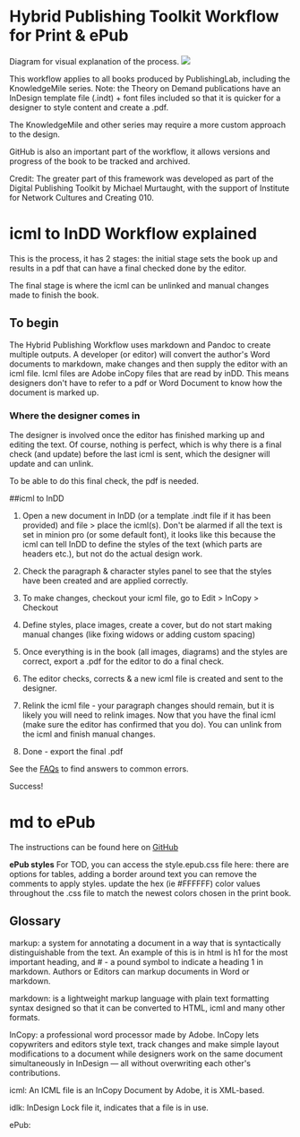 # Hybrid Publishing Toolkit Workflow for Print & ePub

Diagram for visual explanation of the process.
![](imgs/diagram.png)

This workflow applies to all books produced by PublishingLab, including the KnowledgeMile series. 
Note: the Theory on Demand publications have an InDesign template file (.indt) + font files included so that it is quicker for a designer to style content and create a .pdf.
 
The KnowledgeMile and other series may require a more custom approach to the design.

GitHub is also an important part of the workflow, it allows versions and progress of the book to be tracked and archived.

Credit: The greater part of this framework was developed as part of the Digital Publishing Toolkit by Michael Murtaught, with the support of Institute for Network Cultures and Creating 010.

# icml to InDD Workflow explained

This is the process, it has 2 stages: the initial stage sets the book up and results in a pdf that can have a final checked done by the editor.

The final stage is where the icml can be unlinked and manual changes made to finish the book.

## To begin

The Hybrid Publishing Workflow uses markdown and Pandoc to create multiple outputs. A developer (or editor) will convert the author's Word documents to markdown, make changes and then supply the editor with an icml file. Icml files are Adobe inCopy files that are read by inDD. This means designers don't have to refer to a pdf or Word Document to know how the document is marked up.

### Where the designer comes in
The designer is involved once the editor has finished marking up and editing the text. Of course, nothing is perfect, which is why there is a final check (and update) before the last icml is sent, which the designer will update and can unlink.

To be able to do this final check, the pdf is needed.

##icml to InDD

1. Open a new document in InDD (or a template .indt file if it has been provided) and file > place the icml(s).
Don't be alarmed if all the text is set in minion pro (or some default font), it looks like this because the icml can tell InDD to define the styles of the text (which parts are headers etc.), but not do the actual design work. 

2. Check the paragraph & character styles panel to see that the styles have been created and are applied correctly.
3. To make changes, checkout your icml file, go to Edit > InCopy > Checkout
4. Define styles, place images, create a cover, but do not start making manual changes (like fixing widows or adding custom spacing)
5. Once everything is in the book (all images, diagrams) and the styles are correct, export a .pdf for the editor to do a final check.
6. The editor checks, corrects & a new icml file is created and sent to the designer.
7. Relink the icml file - your paragraph changes should remain, but it is likely you will need to relink images. Now that you have the final icml (make sure the editor has confirmed that you do). You can unlink from the icml and finish manual changes.
8. Done - export the final .pdf

See the <a href="">FAQs</a> to find answers to common errors.

Success!

# md to ePub
The instructions can be found here on
<a href="https://github.com/DigitalPublishingToolkit/Hybrid-Publishing-Resources/wiki/From-Manuscript-to-EPUB">GitHub</a>

**ePub styles**
For TOD, you can access the style.epub.css file here:
there are options for tables,
adding a border around text 
you can remove the comments to apply styles.
update the hex (ie #FFFFFF) color values throughout the .css file to match the newest colors chosen in the print book.

## Glossary
markup: a system for annotating a document in a way that is syntactically distinguishable from the text. An example of this is in html is h1 for the most important heading, and # - a pound symbol to indicate a heading 1 in markdown. Authors or Editors can markup documents in Word or markdown.

markdown: is a lightweight markup language with plain text formatting syntax designed so that it can be converted to HTML, icml and many other formats.

InCopy: a professional word processor made by Adobe. InCopy lets copywriters and editors style text, track changes and make simple layout modifications to a document while designers work on the same document simultaneously in InDesign — all without overwriting each other's contributions.

icml: An ICML file is an InCopy Document by Adobe, it is XML-based.

idlk: InDesign Lock file it, indicates that a file is in use.

ePub: 